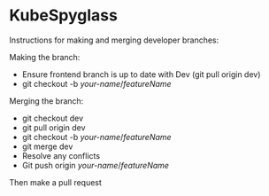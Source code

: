 # KubeSpyglass

Instructions for making and merging developer branches:

Making the branch:
- Ensure frontend branch is up to date with Dev (git pull origin dev)
- git checkout -b *your-name*/*featureName*

Merging the branch: 
- git checkout dev 
- git pull origin dev
- git checkout -b *your-name*/*featureName*
- git merge dev
- Resolve any conflicts
- Git push origin *your-name*/*featureName*

Then make a pull request

